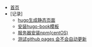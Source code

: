 <!-- docs/_sidebar.md -->

- [首页](/README)
- [记录]
  - [hugo生成静态页面](books/hugo生成静态页面.md)
  - [安装hugo-book模板](books/安装hugo-book模板.md)
  - [服务器安装npm(centOS)](books/服务器安装npm(centOS).md)
  - [测试github pages 会不会自动更新](books/看到我就是自动更新了.md)